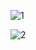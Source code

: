 ![1](https://user-images.githubusercontent.com/130763952/232093832-30430ca5-3de8-4546-a0f2-56d384accd28.png)

![2](https://user-images.githubusercontent.com/130763952/232094098-0b1307f6-0274-413b-aed5-5cbfeefe2dc2.png)
